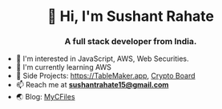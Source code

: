 <h1 align="center">👋 Hi, I'm Sushant Rahate</h1>
<h3 align="center">A full stack developer from India.</h3>

- 👀 I'm interested in JavaScript, AWS, Web Securities.
- 🌱 I'm currently learning AWS
- 🧬 Side Projects: https://TableMaker.app, [Crypto Board](https://sushantrahate.github.io/crypto-board/)
- 📫 Reach me at **sushantrahate15@gmail.com**
- 🌏 Blog: <a href="http://www.mycfiles.com" target="_blank">MyCFiles</a>
